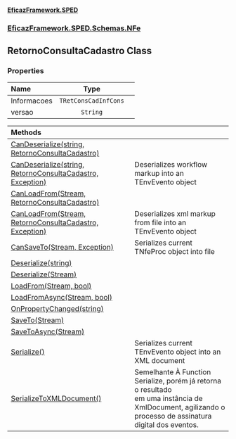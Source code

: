 #### [EficazFramework.SPED](EficazFrameworkSPED.md 'EficazFramework SPED')
### [EficazFramework.SPED.Schemas.NFe](EficazFramework.SPED.Schemas.NFe.md 'EficazFramework.SPED.Schemas.NFe')

## RetornoConsultaCadastro Class
### Properties

| Name | Type | |
| :--- | :---: | :--- |
| Informacoes | `TRetConsCadInfCons` |  |
| versao | `String` |  |

| Methods | |
| :--- | :--- |
| [CanDeserialize(string, RetornoConsultaCadastro)](EficazFramework.SPED.Schemas.NFe/RetornoConsultaCadastro/CanDeserialize(string,RetornoConsultaCadastro).md 'EficazFramework.SPED.Schemas.NFe.RetornoConsultaCadastro.CanDeserialize(string, EficazFramework.SPED.Schemas.NFe.RetornoConsultaCadastro)') | |
| [CanDeserialize(string, RetornoConsultaCadastro, Exception)](EficazFramework.SPED.Schemas.NFe/RetornoConsultaCadastro/CanDeserialize(string,RetornoConsultaCadastro,Exception).md 'EficazFramework.SPED.Schemas.NFe.RetornoConsultaCadastro.CanDeserialize(string, EficazFramework.SPED.Schemas.NFe.RetornoConsultaCadastro, System.Exception)') | Deserializes workflow markup into an TEnvEvento object |
| [CanLoadFrom(Stream, RetornoConsultaCadastro)](EficazFramework.SPED.Schemas.NFe/RetornoConsultaCadastro/CanLoadFrom(Stream,RetornoConsultaCadastro).md 'EficazFramework.SPED.Schemas.NFe.RetornoConsultaCadastro.CanLoadFrom(System.IO.Stream, EficazFramework.SPED.Schemas.NFe.RetornoConsultaCadastro)') | |
| [CanLoadFrom(Stream, RetornoConsultaCadastro, Exception)](EficazFramework.SPED.Schemas.NFe/RetornoConsultaCadastro/CanLoadFrom(Stream,RetornoConsultaCadastro,Exception).md 'EficazFramework.SPED.Schemas.NFe.RetornoConsultaCadastro.CanLoadFrom(System.IO.Stream, EficazFramework.SPED.Schemas.NFe.RetornoConsultaCadastro, System.Exception)') | Deserializes xml markup from file into an TEnvEvento object |
| [CanSaveTo(Stream, Exception)](EficazFramework.SPED.Schemas.NFe/RetornoConsultaCadastro/CanSaveTo(Stream,Exception).md 'EficazFramework.SPED.Schemas.NFe.RetornoConsultaCadastro.CanSaveTo(System.IO.Stream, System.Exception)') | Serializes current TNfeProc object into file |
| [Deserialize(string)](EficazFramework.SPED.Schemas.NFe/RetornoConsultaCadastro/Deserialize(string).md 'EficazFramework.SPED.Schemas.NFe.RetornoConsultaCadastro.Deserialize(string)') | |
| [Deserialize(Stream)](EficazFramework.SPED.Schemas.NFe/RetornoConsultaCadastro/Deserialize(Stream).md 'EficazFramework.SPED.Schemas.NFe.RetornoConsultaCadastro.Deserialize(System.IO.Stream)') | |
| [LoadFrom(Stream, bool)](EficazFramework.SPED.Schemas.NFe/RetornoConsultaCadastro/LoadFrom(Stream,bool).md 'EficazFramework.SPED.Schemas.NFe.RetornoConsultaCadastro.LoadFrom(System.IO.Stream, bool)') | |
| [LoadFromAsync(Stream, bool)](EficazFramework.SPED.Schemas.NFe/RetornoConsultaCadastro/LoadFromAsync(Stream,bool).md 'EficazFramework.SPED.Schemas.NFe.RetornoConsultaCadastro.LoadFromAsync(System.IO.Stream, bool)') | |
| [OnPropertyChanged(string)](EficazFramework.SPED.Schemas.NFe/RetornoConsultaCadastro/OnPropertyChanged(string).md 'EficazFramework.SPED.Schemas.NFe.RetornoConsultaCadastro.OnPropertyChanged(string)') | |
| [SaveTo(Stream)](EficazFramework.SPED.Schemas.NFe/RetornoConsultaCadastro/SaveTo(Stream).md 'EficazFramework.SPED.Schemas.NFe.RetornoConsultaCadastro.SaveTo(System.IO.Stream)') | |
| [SaveToAsync(Stream)](EficazFramework.SPED.Schemas.NFe/RetornoConsultaCadastro/SaveToAsync(Stream).md 'EficazFramework.SPED.Schemas.NFe.RetornoConsultaCadastro.SaveToAsync(System.IO.Stream)') | |
| [Serialize()](EficazFramework.SPED.Schemas.NFe/RetornoConsultaCadastro/Serialize().md 'EficazFramework.SPED.Schemas.NFe.RetornoConsultaCadastro.Serialize()') | Serializes current TEnvEvento object into an XML document |
| [SerializeToXMLDocument()](EficazFramework.SPED.Schemas.NFe/RetornoConsultaCadastro/SerializeToXMLDocument().md 'EficazFramework.SPED.Schemas.NFe.RetornoConsultaCadastro.SerializeToXMLDocument()') | Semelhante À Function Serialize, porém já retorna o resultado<br/>em uma instância de XmlDocument, agilizando o processo de assinatura<br/>digital dos eventos. |
